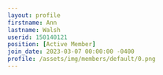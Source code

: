 ```yaml
---
layout: profile
firstname: Ann
lastname: Walsh
userid: 150140121
position: [Active Member]
join_date: 2023-03-07 00:00:00 -0400
profile: /assets/img/members/default/0.png
---
```

